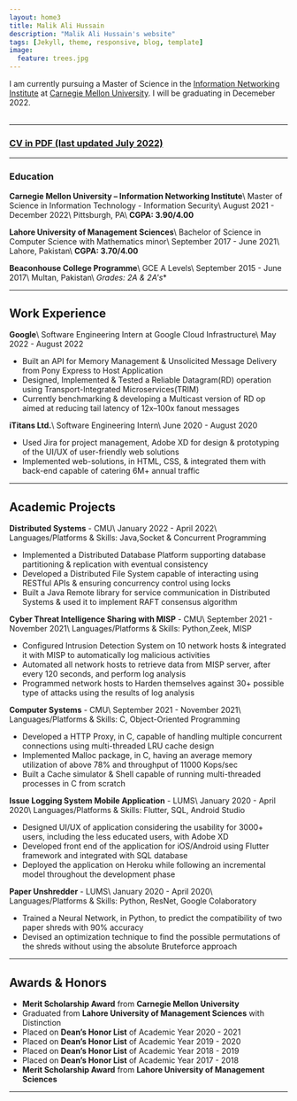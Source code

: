 ```yaml
---
layout: home3
title: Malik Ali Hussain
description: "Malik Ali Hussain's website"
tags: [Jekyll, theme, responsive, blog, template]
image:
  feature: trees.jpg
---
```


I am currently pursuing a Master of Science in the [Information Networking Institute](https://www.cmu.edu/ini/) at [Carnegie Mellon University](https://www.cmu.edu). I will be graduating in Decemeber 2022. 
<br />
<br />


---

### [CV in PDF (last updated July 2022)](../AliRazaCV.pdf)

---

### Education

**Carnegie Mellon University – Information Networking Institute**\\
   Master of Science in Information Technology - Information Security\\
   August 2021 - December 2022\\
   Pittsburgh, PA\\
   **CGPA: 3.90/4.00**
   

**Lahore University of Management Sciences**\\
   Bachelor of Science in Computer Science with Mathematics minor\\
   September 2017 - June 2021\\
   Lahore, Pakistan\\
   **CGPA: 3.70/4.00**

 
**Beaconhouse College Programme**\\
   GCE A Levels\\
   September 2015 - June 2017\\
   Multan, Pakistan\\
   **Grades: 2A* & 2A's**

---
## Work Experience

**Google**\\
  Software Engineering Intern at Google Cloud Infrastructure\\
  May 2022 - August 2022   
   - Built an API for Memory Management & Unsolicited Message Delivery from Pony Express to Host Application
   - Designed, Implemented & Tested a Reliable Datagram(RD) operation using Transport-Integrated Microservices(TRIM)
   - Currently benchmarking & developing a Multicast version of RD op aimed at reducing tail latency of 12x–100x fanout messages
	
**iTitans Ltd.**\\
  Software Engineering Intern\\
  June 2020 - August 2020 
   - Used Jira for project management, Adobe XD for design & prototyping of the UI/UX of user-friendly web solutions
   - Implemented web-solutions, in HTML, CSS, & integrated them with back-end capable of catering 6M+ annual traffic

---

## Academic Projects

**Distributed Systems** - CMU\\
  January 2022 - April 2022\\
  Languages/Platforms & Skills: Java,Socket & Concurrent Programming  
   - Implemented a Distributed Database Platform supporting database partitioning & replication with eventual consistency
   - Developed a Distributed File System capable of interacting using RESTful APIs & ensuring concurrency control using locks
   - Built a Java Remote library for service communication in Distributed Systems & used it to implement RAFT consensus algorithm

**Cyber Threat Intelligence Sharing with MISP** - CMU\\
  September 2021 - November 2021\\
  Languages/Platforms & Skills: Python,Zeek, MISP
   - Configured Intrusion Detection System on 10 network hosts & integrated it with MISP to automatically log malicious activities
   - Automated all network hosts to retrieve data from MISP server, after every 120 seconds, and perform log analysis 
   - Programmed network hosts to Harden themselves against 30+ possible type of attacks using the results of log analysis

**Computer Systems** - CMU\\
  September 2021 - November 2021\\
  Languages/Platforms & Skills: C, Object-Oriented Programming
   - Developed a HTTP Proxy, in C, capable of handling multiple concurrent connections using multi-threaded LRU cache design
   - Implemented Malloc package, in C, having an average memory utilization of above 78% and throughput of 11000 Kops/sec
   - Built a Cache simulator & Shell capable of running multi-threaded processes in C from scratch 

**Issue Logging System Mobile Application** - LUMS\\
  January 2020 - April 2020\\
  Languages/Platforms & Skills: Flutter, SQL, Android Studio
   - Designed UI/UX of application considering the usability for 3000+ users, including the less educated users, with Adobe XD
   - Developed front end of the application for iOS/Android using Flutter framework and integrated with SQL database
   - Deployed the application on Heroku while following an incremental model throughout the development phase

**Paper Unshredder** - LUMS\\
  January 2020 - April 2020\\
  Languages/Platforms & Skills: Python, ResNet, Google Colaboratory
   - Trained a Neural Network, in Python, to predict the compatibility of two paper shreds with 90% accuracy
   - Devised an optimization technique to find the possible permutations of the shreds without using the absolute Bruteforce approach


---

## Awards & Honors  

- **Merit Scholarship Award** from **Carnegie Mellon University** 
- Graduated from **Lahore University of Management Sciences** with Distinction
- Placed on **Dean’s Honor List** of Academic Year 2020 - 2021
- Placed on **Dean’s Honor List** of Academic Year 2019 - 2020
- Placed on **Dean’s Honor List** of Academic Year 2018 - 2019
- Placed on **Dean’s Honor List** of Academic Year 2017 - 2018
- **Merit Scholarship Award** from **Lahore University of Management Sciences** 
	
---


